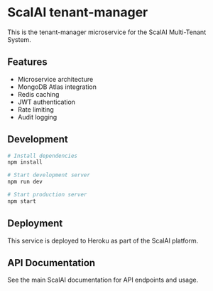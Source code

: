# ScalAI tenant-manager

This is the tenant-manager microservice for the ScalAI Multi-Tenant System.

## Features

- Microservice architecture
- MongoDB Atlas integration
- Redis caching
- JWT authentication
- Rate limiting
- Audit logging

## Development

```bash
# Install dependencies
npm install

# Start development server
npm run dev

# Start production server
npm start
```

## Deployment

This service is deployed to Heroku as part of the ScalAI platform.

## API Documentation

See the main ScalAI documentation for API endpoints and usage.
